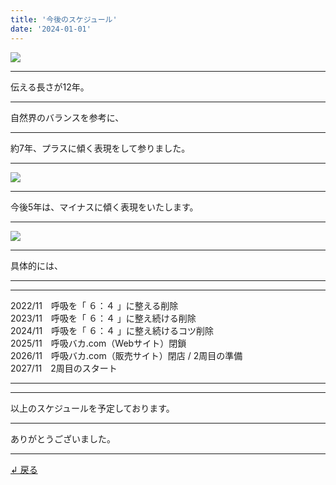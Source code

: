 ```yaml
---
title: '今後のスケジュール'
date: '2024-01-01'
---
```

![](/images/0-1.png)
***
伝える長さが12年。
***
自然界のバランスを参考に、
***
約7年、プラスに傾く表現をして参りました。  
***
![](/images/0-1_.png)
***
今後5年は、マイナスに傾く表現をいたします。
***
![](/images/0-1__.png)
***
具体的には、
***
***
2022/11　呼吸を「 ６：４ 」に整える削除  
2023/11　呼吸を「 ６：４ 」に整え続ける削除  
2024/11　呼吸を「 ６：４ 」に整え続けるコツ削除  
2025/11　呼吸バカ.com（Webサイト）閉鎖  
2026/11　呼吸バカ.com（販売サイト）閉店 / 2周目の準備  
2027/11　2周目のスタート
***
***
以上のスケジュールを予定しております。
***
ありがとうございました。
***
[ ↲ 戻る ](https://01234567890.thebase.in/about)
